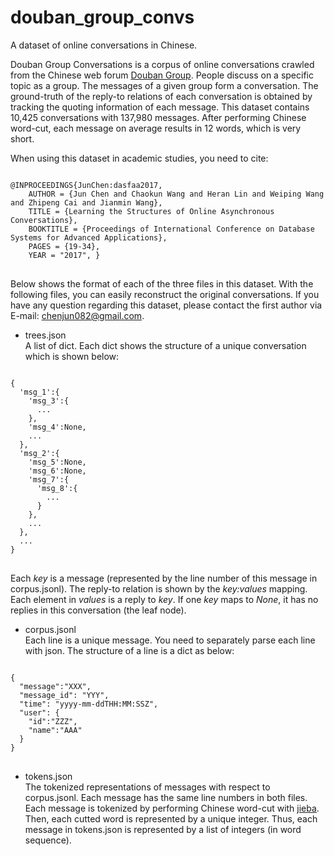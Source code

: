 # douban_group_convs #
A dataset of online conversations in Chinese.

Douban Group Conversations is a corpus of online conversations crawled from the Chinese web forum [Douban Group](https://www.douban.com/group). People discuss on a specific topic as a group. The messages of a given group form a conversation. The ground-truth of the reply-to relations of each conversation is obtained by tracking the quoting information of each message. This dataset contains 10,425 conversations with 137,980 messages. After performing Chinese word-cut, each message on average results in 12 words, which is very short.


When using this dataset in academic studies, you need to cite:

<pre>
<code>
@INPROCEEDINGS{JunChen:dasfaa2017, 
	AUTHOR = {Jun Chen and Chaokun Wang and Heran Lin and Weiping Wang and Zhipeng Cai and Jianmin Wang}, 
	TITLE = {Learning the Structures of Online Asynchronous Conversations}, 
	BOOKTITLE = {Proceedings of International Conference on Database Systems for Advanced Applications}, 
	PAGES = {19-34}, 
	YEAR = "2017", }
</code>
</pre>

Below shows the format of each of the three files in this dataset. With the following files, you can easily reconstruct the original conversations. If you have any question regarding this dataset, please contact the first author via E-mail: chenjun082@gmail.com. 


* trees.json  
A list of dict. Each dict shows the structure of a unique conversation which is shown below:
<pre>
<code>
{
  'msg_1':{
    'msg_3':{
      ...
    },
    'msg_4':None,
    ...
  },
  'msg_2':{
    'msg_5':None,
    'msg_6':None,
    'msg_7':{
      'msg_8':{
        ...
      }
    },
    ...
  },
  ...
}
</code>
</pre>

Each *key* is a message (represented by the line number of this message in corpus.jsonl). The reply-to relation is shown by the *key:values* mapping. Each element in *values* is a reply to *key*. If one *key* maps to *None*, it has no replies in this conversation (the leaf node). 


* corpus.jsonl  
Each line is a unique message. You need to separately parse each line with json. The structure of a line is a dict as below:

<pre>
<code>
{
  "message":"XXX",
  "message_id": "YYY",
  "time": "yyyy-mm-ddTHH:MM:SSZ",
  "user": {
    "id":"ZZZ",
    "name":"AAA"
  }
}
</code>
</pre>


* tokens.json  
The tokenized representations of messages with respect to corpus.jsonl. Each message has the same line numbers in both files. Each message is tokenized by performing Chinese word-cut with [jieba](https://github.com/fxsjy/jieba). Then, each cutted word is represented by a unique integer. Thus, each message in tokens.json is represented by a list of integers (in word sequence).


